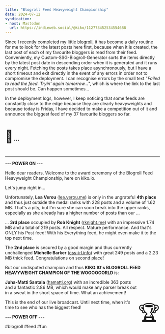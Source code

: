 ```yaml
---
title: "Blogroll Feed Heavyweight Championship"
date: 2024-07-12
syndication: 
- host: Mastodon
  url: https://indieweb.social/@kiko/112773452534554688
---
```


Since I recently completed my little [blogroll](/blogroll), it has become a daily routine for me to look for the latest posts here first, because when it is created, the last post of each of my favourite bloggers is read from their feed. Conveniently, my Custom-SSG-Blogroll-Generator sorts the items directly by the latest post date in descending order when it is generated and it runs every night. Fetching the posts takes place asynchronously, but I have a short timeout and exit directly in the event of any errors in order not to compromise the deployment. I can recognise errors by the small text "*Failed to read the feed. Tryin' again tomorrow...*", which is where the link to the last post should be. Can happen sometimes...

In the deployment logs, however, I keep noticing that some feeds are constantly close to the edge because they are clearly heavyweights and because today is Friday, I have decided to make a competition out of it and announce the biggest feed of my 37 favourite bloggers so far.

<p style="font-size:2.5rem;">🥁<span style="font-size: 1.5rem">...</span></p>

<!-- more -->

---

**--- POWER ON ---**

Hello dear readers. Welcome to the award ceremony of the Blogroll Feed Heavyweight Championship, here on kiko.io. 

Let's jump right in...

Unfortunately, **Lea Verou** ([lea.verou.me](https://lea.verou.me/)) is only in the ungrateful **4th place** and thus just outside the medal ranks with 228 posts and a volume of 1.62 MB. That's a pity, but I'm sure she can soon break into the upper ranks, especially as she already has a higher number of posts than our ...

... **3rd place** occupied by **Rob Knight** ([rknight.me](https://rknight.me/)) with an impressive 1.74 MB and a total of 219 posts. All respect. Mature performance. And that's ONLY his Post feed! With his Everything feed, he might even make it to the top next time.

The **2nd place** is secured by a good margin and thus currently unchallenged **Michelle Barker** ([css-irl.info](https://css-irl.info/)) with great 249 posts and a 2.23 MB thick feed. Congratulations on second place!

But our undisputed champion and thus **KIKO.IO's BLOGROLL FEED HEAVYWEIGHT CHAMPION OF THE WOOOOOORLD** is: 

<p style="font-size:4rem;float:right;">🏆</p>

**Juha-Matti Santala** ([hamatti.org](https://hamatti.org/)) with an incredible 363 posts and a fantastic 2.86 MB, which would make any parser break out in a sweat in the short space of time. What an achievement!

This is the end of our live broadcast. Until next time, when it's time to see who has the biggest feed!

**--- POWER OFF ---**

#blogroll #feed #fun

